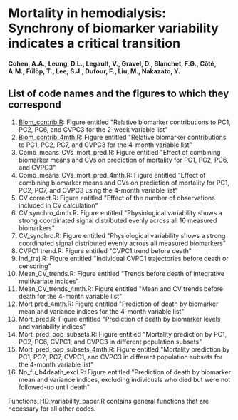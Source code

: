 # Mortality in hemodialysis: Synchrony of biomarker variability indicates a critical transition

#### Cohen, A.A., Leung, D.L., Legault, V., Gravel, D., Blanchet, F.G., Côté, A.M., Fülöp, T., Lee, S.J., Dufour, F., Liu, M., Nakazato, Y.

## List of code names and the figures to which they correspond

1. [Biom_contrib.R](https://github.com/cohenaginglab/HD_variability/blob/2bd133778b3dd4c511ff252eb54c07970767f996/Biom%20contrib.R): Figure entitled "Relative biomarker contributions to PC1, PC2, PC6, and CVPC3 for the 2-week variable list"
2. [Biom_contrib_4mth.R](https://github.com/cohenaginglab/HD_variability/blob/2bd133778b3dd4c511ff252eb54c07970767f996/Biom%20contrib_4mth.R): Figure entitled "Relative biomarker contributions to PC1, PC2, PC7, and CVPC3 for the 4-month variable list"
3. Comb_means_CVs_mort_pred.R: Figure entitled "Effect of combining biomarker means and CVs on prediction of mortality for PC1, PC2, PC6, and CVPC3"
4. Comb_means_CVs_mort_pred_4mth.R: Figure entitled "Effect of combining biomarker means and CVs on prediction of mortality for PC1, PC2, PC7, and CVPC3 using the 4-month variable list"
5. CV correct.R: Figure entitled "Effect of the number of observations included in CV calculation"
6. CV synchro_4mth.R: Figure entitled "Physiological variability shows a strong coordinated signal distributed evenly across all 16 measured biomarkers"
7. CV_synchro.R: Figure entitled "Physiological variability shows a strong coordinated signal distributed evenly across all measured biomarkers"
8. CVPC1 trend.R: Figure entitled "CVPC1 trend before death"
9. Ind_traj.R: Figure entitled "Individual CVPC1 trajectories before death or censoring"
10. Mean_CV_trends.R: Figure entitled "Trends before death of integrative multivariate indices"
11. Mean_CV_trends_4mth.R: Figure entitled "Mean and CV trends before death for the 4-month variable list"
12. Mort pred_4mth.R: Figure entitled "Prediction of death by biomarker mean and variance indices for the 4-month variable list"
13. Mort_pred.R: Figure entitled "Prediction of death by biomarker levels and variability indices"
14. Mort_pred_pop_subsets.R: Figure entitled "Mortality prediction by PC1, PC2, PC6, CVPC1, and CVPC3 in different population subsets"
15. Mort_pred_pop_subsets_4mth.R: Figure entitled "Mortality prediction by PC1, PC2, PC7, CVPC1, and CVPC3 in different population subsets for the 4-month variable list"
16. No_fu_b4death_excl.R: Figure entitled "Prediction of death by biomarker mean and variance indices, excluding individuals who died but were not followed-up until death"

Functions_HD_variability_paper.R contains general functions that are necessary for all other codes.
